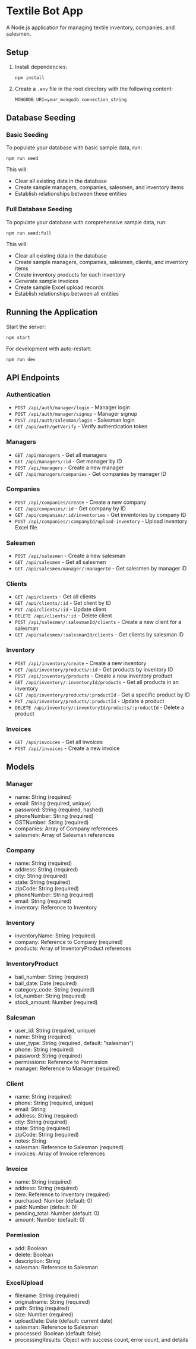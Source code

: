 # Textile Bot App

A Node.js application for managing textile inventory, companies, and salesmen.

## Setup

1. Install dependencies:

   ```
   npm install
   ```

2. Create a `.env` file in the root directory with the following content:
   ```
   MONGODB_URI=your_mongodb_connection_string
   ```

## Database Seeding

### Basic Seeding

To populate your database with basic sample data, run:

```
npm run seed
```

This will:

- Clear all existing data in the database
- Create sample managers, companies, salesmen, and inventory items
- Establish relationships between these entities

### Full Database Seeding

To populate your database with comprehensive sample data, run:

```
npm run seed:full
```

This will:

- Clear all existing data in the database
- Create sample managers, companies, salesmen, clients, and inventory items
- Create inventory products for each inventory
- Generate sample invoices
- Create sample Excel upload records
- Establish relationships between all entities

## Running the Application

Start the server:

```
npm start
```

For development with auto-restart:

```
npm run dev
```

## API Endpoints

### Authentication

- `POST /api/auth/manager/login` - Manager login
- `POST /api/auth/manager/signup` - Manager signup
- `POST /api/auth/salesman/login` - Salesman login
- `GET /api/auth/getVerify` - Verify authentication token

### Managers

- `GET /api/managers` - Get all managers
- `GET /api/managers/:id` - Get manager by ID
- `POST /api/managers` - Create a new manager
- `GET /api/managers/companies` - Get companies by manager ID

### Companies

- `POST /api/companies/create` - Create a new company
- `GET /api/companies/:id` - Get company by ID
- `GET /api/companies/:id/inventories` - Get inventories by company ID
- `POST /api/companies/:companyId/upload-inventory` - Upload inventory Excel file

### Salesmen

- `POST /api/salesmen` - Create a new salesman
- `GET /api/salesmen` - Get all salesmen
- `GET /api/salesmen/manager/:managerId` - Get salesmen by manager ID

### Clients

- `GET /api/clients` - Get all clients
- `GET /api/clients/:id` - Get client by ID
- `PUT /api/clients/:id` - Update client
- `DELETE /api/clients/:id` - Delete client
- `POST /api/salesmen/:salesmanId/clients` - Create a new client for a salesman
- `GET /api/salesmen/:salesmanId/clients` - Get clients by salesman ID

### Inventory

- `POST /api/inventory/create` - Create a new inventory
- `GET /api/inventory/products/:id` - Get products by inventory ID
- `POST /api/inventory/products` - Create a new inventory product
- `GET /api/inventory/:inventoryId/products` - Get all products in an inventory
- `GET /api/inventory/products/:productId` - Get a specific product by ID
- `PUT /api/inventory/products/:productId` - Update a product
- `DELETE /api/inventory/:inventoryId/products/:productId` - Delete a product

### Invoices

- `GET /api/invoices` - Get all invoices
- `POST /api/invoices` - Create a new invoice

## Models

### Manager

- name: String (required)
- email: String (required, unique)
- password: String (required, hashed)
- phoneNumber: String (required)
- GSTNumber: String (required)
- companies: Array of Company references
- salesmen: Array of Salesman references

### Company

- name: String (required)
- address: String (required)
- city: String (required)
- state: String (required)
- zipCode: String (required)
- phoneNumber: String (required)
- email: String (required)
- inventory: Reference to Inventory

### Inventory

- inventoryName: String (required)
- company: Reference to Company (required)
- products: Array of InventoryProduct references

### InventoryProduct

- bail_number: String (required)
- bail_date: Date (required)
- category_code: String (required)
- lot_number: String (required)
- stock_amount: Number (required)

### Salesman

- user_id: String (required, unique)
- name: String (required)
- user_type: String (required, default: "salesman")
- phone: String (required)
- password: String (required)
- permissions: Reference to Permission
- manager: Reference to Manager (required)

### Client

- name: String (required)
- phone: String (required, unique)
- email: String
- address: String (required)
- city: String (required)
- state: String (required)
- zipCode: String (required)
- notes: String
- salesman: Reference to Salesman (required)
- invoices: Array of Invoice references

### Invoice

- name: String (required)
- address: String (required)
- item: Reference to Inventory (required)
- purchased: Number (default: 0)
- paid: Number (default: 0)
- pending_total: Number (default: 0)
- amount: Number (default: 0)

### Permission

- add: Boolean
- delete: Boolean
- description: String
- salesman: Reference to Salesman

### ExcelUpload

- filename: String (required)
- originalname: String (required)
- path: String (required)
- size: Number (required)
- uploadDate: Date (default: current date)
- salesman: Reference to Salesman
- processed: Boolean (default: false)
- processingResults: Object with success count, error count, and details
